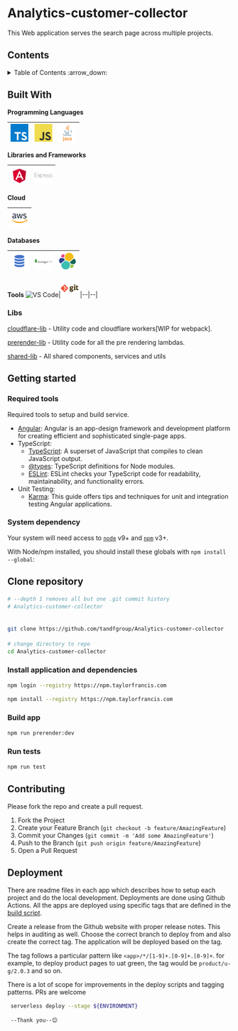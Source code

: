 # Analytics-customer-collector


This Web application serves the search page across multiple projects.


<!-- PROJECT SHIELDS -->
<!--
*** I'm using markdown "reference style" links for readability.
*** Reference links are enclosed in brackets [ ] instead of parentheses ( ).
*** See the bottom of this document for the declaration of the reference variables
*** for contributors-url, forks-url, etc. This is an optional, concise syntax you may use.
*** https://www.markdownguide.org/basic-syntax/#reference-style-links
-->


## Contents

<!-- TABLE OF CONTENTS -->
<details>
  <summary>Table of Contents :arrow_down: </summary>
  <ol>
    <li>
      <a href="#about-the-project">About The Project</a>
      <ul>
         <li><a href="#contents">Project Repo</a></li>
         <li><a href="#libs">Libs</a></li>
      </ul>
    </li>
    <li>
      <a href="#built-with">Built with</a>
    </li>
    <li>
      <a href="#getting-started">Getting Started</a>
      <ul>
        <li><a href="#required-tools">Required tools</a></li>
        <li><a href="#system-dependency">System dependency</a></li>
      </ul>
    </li>
     <li>
      <a href="#clone-repository">Clone repository</a>
    </li>
      <li>
      <a href="#install-application-and-dependencies">Install application and dependencies</a>
      <ul>
        <li><a href="#build-app">Build App</a></li>
        <li><a href="#run-tests">Run Tests</a></li>
      </ul>
    </li>
    <li><a href="#contributing">Contributing</a></li>
    <li><a href="#deployment">Deployment</a></li>
  </ol>
</details>

## Built With


**Programming Languages**

<img title="Typescript" alt="Typescript" width="40px" src="https://raw.githubusercontent.com/github/explore/master/topics/typescript/typescript.png" />|<img alt="JS" title="JavaScript" width="40px" src="https://raw.githubusercontent.com/github/explore/master/topics/javascript/javascript.png">|<img title="Java" alt="java" width="40px" src="https://raw.githubusercontent.com/github/explore/master/topics/java/java.png">
|--|--|--|



**Libraries and Frameworks**

<img title="Angular" alt="Angular" width="40px" src="https://raw.githubusercontent.com/github/explore/80688e429a7d4ef2fca1e82350fe8e3517d3494d/topics/angular/angular.png">|<img title="express" alt="express" width="40px" src="https://raw.githubusercontent.com/github/explore/80688e429a7d4ef2fca1e82350fe8e3517d3494d/topics/express/express.png">
|--|--|


**Cloud**

<img title="AWS" alt="AWS" width="40px" src="https://raw.githubusercontent.com/github/explore/master/topics/aws/aws.png">|
|--|

**Databases**

<img title="SQL" alt="SQL" width="40px" src="https://raw.githubusercontent.com/github/explore/master/topics/sql/sql.png">|<img title="MongoDB" alt="MongoDB" width="40px" src="https://raw.githubusercontent.com/github/explore/master/topics/mongodb/mongodb.png">|<img title="ElasticSearch" alt="ElasticSearch" width="40px" src="https://raw.githubusercontent.com/github/explore/master/topics/elasticsearch/elasticsearch.png"> <br>
|--|--|--|

**Tools**
<img title="VS Code" alt="VS Code" width="40px" src="https://img.icons8.com/fluent/48/000000/visual-studio-code-2019.png">|<img title="git" alt="git" width="40px" src="https://raw.githubusercontent.com/github/explore/master/topics/git/git.png">
|--|--|
<br>



### Libs

[cloudflare-lib](https://github.com/tandfgroup/discovery-client-websites/tree/develop/libs/cloudflare-lib) - Utility code and cloudflare workers[WIP for webpack].

[prerender-lib](https://github.com/tandfgroup/discovery-client-websites/tree/develop/libs/prerender-lib) - Utility code for all the pre rendering lambdas.

[shared-lib](https://github.com/tandfgroup/discovery-client-websites/tree/develop/libs/shared-lib) - All shared components, services and utils


## Getting started

### Required tools

Required tools to setup and build service.

- [Angular](https://angular.io/): Angular is an app-design framework and development platform for creating efficient and sophisticated single-page apps.
- TypeScript:
  - [TypeScript](http://www.typescriptlang.org/): A superset of JavaScript that compiles to clean JavaScript output.
  - [@types](https://www.npmjs.com/~types): TypeScript definitions for Node modules.
  - [ESLint](https://eslint.org/): ESLint checks your TypeScript code for readability, maintainability, and functionality errors.
- Unit Testing:
  - [Karma](https://angular.io/guide/testing): This guide offers tips and techniques for unit and integration testing Angular applications.


### System dependency


Your system will need access to [`node`](https://nodejs.org/en/) v9+ and [`npm`](https://www.npmjs.com/) v3+.

With Node/npm installed, you should install these globals with `npm install --global`:

## Clone repository

```sh
# --depth 1 removes all but one .git commit history
# Analytics-customer-collector


git clone https://github.com/tandfgroup/Analytics-customer-collector

# change directory to repo
cd Analytics-customer-collector

```
### Install application and dependencies <a id="install-app"></a>

```bash
npm login --registry https://npm.taylorfrancis.com
```

```bash
npm install --registry https://npm.taylorfrancis.com
```


### Build app


```bash
npm run prerender:dev
```

### Run tests

```bash
npm run test
```

## Contributing

Please fork the repo and create a pull request.

1. Fork the Project
2. Create your Feature Branch (`git checkout -b feature/AmazingFeature`)
3. Commit your Changes (`git commit -m 'Add some AmazingFeature'`)
4. Push to the Branch (`git push origin feature/AmazingFeature`)
5. Open a Pull Request


## Deployment


There are readme files in each app which describes how to setup each project and do the local development. Deployments are done using Github Actions. All the apps are deployed using specific tags that are defined in the [build script](https://github.com/tandfgroup/discovery-client-websites/blob/develop/.github/workflows/deploy.yml).

Create a release from the Github website with proper release notes. This helps in auditing as well. Choose the correct branch to deploy from and also create the correct tag. The application will be deployed based on the tag.

The tag follows a particular pattern like `<app>/*/[1-9]+.[0-9]+.[0-9]+`.
for example, to deploy product pages to uat green, the tag would be `product/u-g/2.0.3` and so on.

There is a lot of scope for improvements in the deploy scripts and tagging patterns. PRs are welcome


```bash
 serverless deploy --stage ${ENVIRONMENT}
```


` --Thank you--😊`


